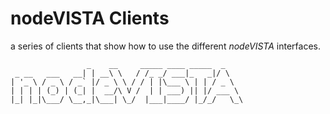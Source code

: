 # nodeVISTA Clients

a series of clients that show how to use the different _nodeVISTA_ interfaces.

```
                 _    __     _____ ____ _____  _
 _ __   ___   __| | __\ \   / /_ _/ ___|_   _|/ \
| '_ \ / _ \ / _` |/ _ \ \ / / | |\___ \ | | / _ \
| | | | (_) | (_| |  __/\ V /  | | ___) || |/ ___ \
|_| |_|\___/ \__,_|\___| \_/  |___|____/ |_/_/   \_\

```
